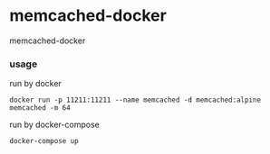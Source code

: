 # memcached-docker
memcached-docker

### usage
run by docker 
```
docker run -p 11211:11211 --name memcached -d memcached:alpine memcached -m 64
```

run by docker-compose 
```
docker-compose up
```

